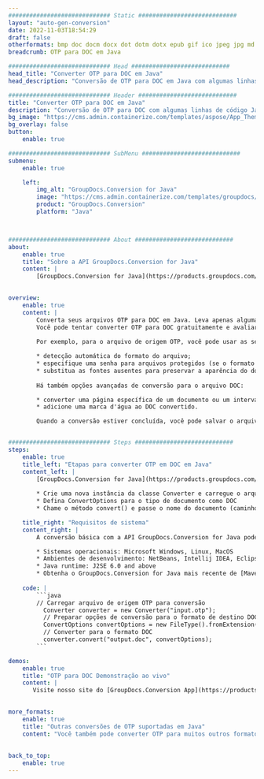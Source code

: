 ```yaml
---
############################# Static ############################
layout: "auto-gen-conversion"
date: 2022-11-03T18:54:29
draft: false
otherformats: bmp doc docm docx dot dotm dotx epub gif ico jpeg jpg md odt ott pdf png psd rtf tex tif tiff txt xps
breadcrumb: OTP para DOC em Java

############################# Head ############################
head_title: "Converter OTP para DOC em Java"
head_description: "Conversão de OTP para DOC em Java com algumas linhas de código. Converta mais de 160 formatos de arquivo usando a API de conversão de documentos do GroupDocs para Java"

############################# Header ############################
title: "Converter OTP para DOC em Java"
description: "Conversão de OTP para DOC com algumas linhas de código Java"
bg_image: "https://cms.admin.containerize.com/templates/aspose/App_Themes/V3/images/bg/header1.png"
bg_overlay: false
button:
    enable: true

############################# SubMenu ############################
submenu:
    enable: true

    left:
        img_alt: "GroupDocs.Conversion for Java"
        image: "https://cms.admin.containerize.com/templates/groupdocs/images/product-logos/90x90-noborder/groupdocs-conversion-java.png"
        product: "GroupDocs.Conversion"
        platform: "Java"



############################# About ############################
about:
    enable: true
    title: "Sobre a API GroupDocs.Conversion for Java"
    content: |
        [GroupDocs.Conversion for Java](https://products.groupdocs.com/conversion/java/) é uma API avançada de conversão de formato de arquivo para conversão entre formatos populares de imagem e documento, como Microsoft Office, OpenDocument, PDF, HTML, e-mail, CAD. e muito mais com apenas algumas linhas de código. A API nativa detecta automaticamente os formatos dos documentos originais e oferece muitas opções para personalizar os documentos convertidos. Juntamente com a função de extrair informações de um documento, ele também suporta o armazenamento em cache dos resultados da conversão para o disco local por padrão. No entanto, qualquer tipo de armazenamento em cache pode ser suportado pela implementação das interfaces apropriadas - Amazon S3, Dropbox, Google Drive, Windows Azure, Reddis ou quaisquer outras.
    

overview:
    enable: true
    content: |
        Converta seus arquivos OTP para DOC em Java. Leva apenas algumas linhas de código Java em qualquer plataforma de sua escolha, como Windows, Linux, macOS.
        Você pode tentar converter OTP para DOC gratuitamente e avaliar a qualidade dos resultados da conversão. Junto com scripts de conversão de arquivo simples, você pode tentar opções mais sofisticadas para carregar o arquivo de origem OTP e armazenar a saída DOC. 
        
        Por exemplo, para o arquivo de origem OTP, você pode usar as seguintes opções de carregamento:

        * detecção automática do formato do arquivo;
        * especifique uma senha para arquivos protegidos (se o formato de arquivo for compatível);
        * substitua as fontes ausentes para preservar a aparência do documento.
        
        Há também opções avançadas de conversão para o arquivo DOC:

        * converter uma página específica de um documento ou um intervalo de páginas;
        * adicione uma marca d'água ao DOC convertido.

        Quando a conversão estiver concluída, você pode salvar o arquivo DOC no caminho do arquivo local ou em qualquer armazenamento de terceiros, como FTP, Amazon S3, Google Drive, Dropbox etc. Observe - para converter OTP para DOC, você não precisa instalar nenhum software adicional, como MS Office, Open Office, Adobe Acrobat Reader etc.


############################# Steps ############################
steps:
    enable: true
    title_left: "Etapas para converter OTP em DOC em Java"
    content_left: |
        [GroupDocs.Conversion for Java](https://products.groupdocs.com/conversion/java/) permite que os desenvolvedores convertam facilmente o arquivo OTP para DOC com algumas linhas de código.
        
        * Crie uma nova instância da classe Converter e carregue o arquivo OTP com o caminho completo
        * Defina ConvertOptions para o tipo de documento como DOC
        * Chame o método convert() e passe o nome do documento (caminho completo) e formato (DOC) como parâmetro

    title_right: "Requisitos de sistema"
    content_right: |
        A conversão básica com a API GroupDocs.Conversion for Java pode ser feita com apenas algumas linhas de código. Nossas APIs são suportadas em todas as principais plataformas e sistemas operacionais. Antes de executar o código abaixo, certifique-se de ter os seguintes pré-requisitos instalados em seu sistema.

        * Sistemas operacionais: Microsoft Windows, Linux, MacOS
        * Ambientes de desenvolvimento: NetBeans, Intellij IDEA, Eclipse, etc.
        * Java runtime: J2SE 6.0 and above
        * Obtenha o GroupDocs.Conversion for Java mais recente de [Maven](https://repository.groupdocs.com/webapp/#/artifacts/browse/tree/General/repo/com/groupdocs/groupdocs-conversion)
         
    code: |
        ```java    
        // Carregar arquivo de origem OTP para conversão
          Converter converter = new Converter("input.otp");
          // Preparar opções de conversão para o formato de destino DOC
          ConvertOptions convertOptions = new FileType().fromExtension("doc").getConvertOptions();
          // Converter para o formato DOC
          converter.convert("output.doc", convertOptions);
        ```

demos:
    enable: true
    title: "OTP para DOC Demonstração ao vivo"
    content: |
       Visite nosso site do [GroupDocs.Conversion App](https://products.groupdocs.app/conversion/family) e experimente a conversão de OTP para DOC agora. A demonstração gratuita tem os seguintes benefícios
          

more_formats:
    enable: true
    title: "Outras conversões de OTP suportadas em Java"
    content: "Você também pode converter OTP para muitos outros formatos de arquivo. Por favor, veja a lista abaixo."
       
       
back_to_top:
    enable: true
---
```

